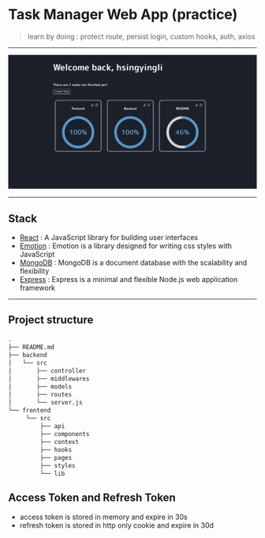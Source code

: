 # Task Manager Web App (practice) 
> learn by doing : protect route, persist login, custom hooks, auth, axios
---
![screen](src/screen.png)

---
## Stack 
- [React](https://reactjs.org/) : A JavaScript library for building user interfaces 
- [Emotion](https://emotion.sh/docs/introduction) : Emotion is a library designed for writing css styles with JavaScript
- [MongoDB](https://www.mongodb.com/) : MongoDB is a document database with the scalability and flexibility
- [Express](https://expressjs.com/) : Express is a minimal and flexible Node.js web application framework

---
## Project structure 
```
.
├── README.md
├── backend
│   └── src
│       ├── controller     
│       ├── middlewares  
│       ├── models
│       ├── routes
│       └── server.js
└── frontend
     └── src
         ├── api
         ├── components
         ├── context
         ├── hooks
         ├── pages
         ├── styles
         └── lib
```

## Access Token and Refresh Token 
- access token is stored in memory and expire in 30s 
- refresh token is stored in http only cookie and expire in 30d
